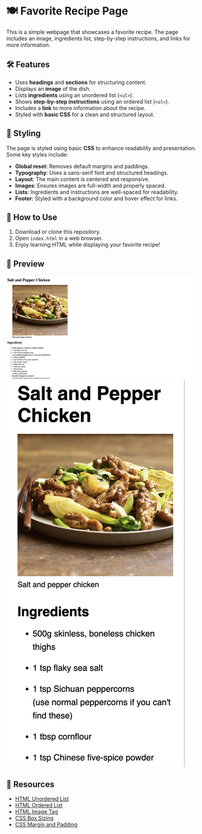 # 🍽️ Favorite Recipe Page

This is a simple webpage that showcases a favorite recipe. The page includes an image, ingredients list, step-by-step instructions, and links for more information.

## 🛠 Features

- Uses **headings** and **sections** for structuring content.
- Displays an **image** of the dish.
- Lists **ingredients** using an unordered list (`<ul>`).
- Shows **step-by-step instructions** using an ordered list (`<ol>`).
- Includes a **link** to more information about the recipe.
- Styled with **basic CSS** for a clean and structured layout.

## 🎨 Styling

The page is styled using basic **CSS** to enhance readability and presentation. Some key styles include:

- **Global reset**: Removes default margins and paddings.
- **Typography**: Uses a sans-serif font and structured headings.
- **Layout**: The main content is centered and responsive.
- **Images**: Ensures images are full-width and properly spaced.
- **Lists**: Ingredients and instructions are well-spaced for readability.
- **Footer**: Styled with a background color and hover effect for links.

## 🚀 How to Use

1. Download or clone this repository.
2. Open `index.html` in a web browser.
3. Enjoy learning HTML while displaying your favorite recipe!

## 📸 Preview

![Recipe Screenshot](images/screenshot-recipePage.png)
![Recipe Screenshot](images/screenshot-recipePage2.png)

## 🔗 Resources

- [HTML Unordered List](https://developer.mozilla.org/en-US/docs/Web/HTML/Element/ul)
- [HTML Ordered List](https://developer.mozilla.org/en-US/docs/Web/HTML/Element/ol)
- [HTML Image Tag](https://developer.mozilla.org/en-US/docs/Web/HTML/Element/img)
- [CSS Box Sizing](https://developer.mozilla.org/en-US/docs/Web/CSS/box-sizing)
- [CSS Margin and Padding](https://developer.mozilla.org/en-US/docs/Web/CSS/margin)
